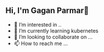 ## Hi, I'm Gagan Parmar👋
- 👀 I’m interested in ..
- 🌱 I’m currently learning kubernetes
- 💞️ I’m looking to collaborate on ...
- 📫 How to reach me ...

<!---
gagansp12/gagansp12 is a ✨ special ✨ repository because its `README.md` (this file) appears on your GitHub profile.
You can click the Preview link to take a look at your changes.
--->
